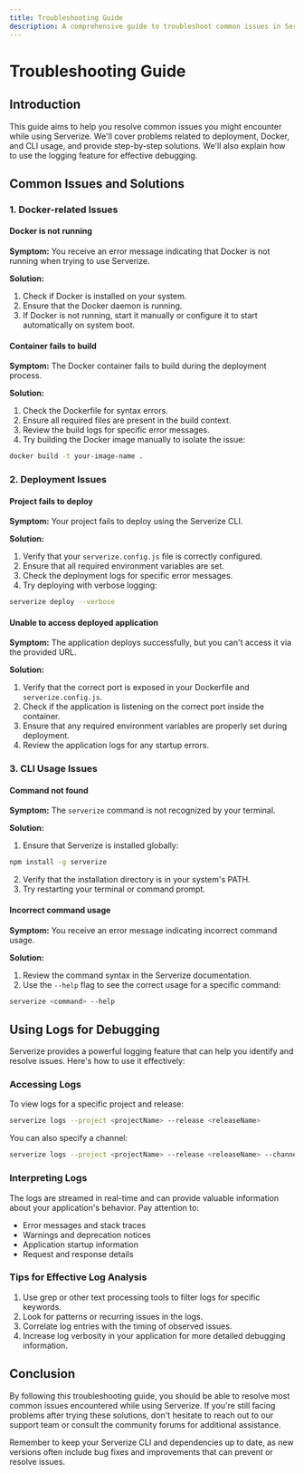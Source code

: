 ```yaml
---
title: Troubleshooting Guide
description: A comprehensive guide to troubleshoot common issues in Serverize, including deployment, Docker, and CLI usage problems.
---
```


# Troubleshooting Guide

## Introduction

This guide aims to help you resolve common issues you might encounter while using Serverize. We'll cover problems related to deployment, Docker, and CLI usage, and provide step-by-step solutions. We'll also explain how to use the logging feature for effective debugging.

## Common Issues and Solutions

### 1. Docker-related Issues

#### Docker is not running

**Symptom:** You receive an error message indicating that Docker is not running when trying to use Serverize.

**Solution:**
1. Check if Docker is installed on your system.
2. Ensure that the Docker daemon is running.
3. If Docker is not running, start it manually or configure it to start automatically on system boot.

#### Container fails to build

**Symptom:** The Docker container fails to build during the deployment process.

**Solution:**
1. Check the Dockerfile for syntax errors.
2. Ensure all required files are present in the build context.
3. Review the build logs for specific error messages.
4. Try building the Docker image manually to isolate the issue:

```bash
docker build -t your-image-name .
```

### 2. Deployment Issues

#### Project fails to deploy

**Symptom:** Your project fails to deploy using the Serverize CLI.

**Solution:**
1. Verify that your `serverize.config.js` file is correctly configured.
2. Ensure that all required environment variables are set.
3. Check the deployment logs for specific error messages.
4. Try deploying with verbose logging:

```bash
serverize deploy --verbose
```

#### Unable to access deployed application

**Symptom:** The application deploys successfully, but you can't access it via the provided URL.

**Solution:**
1. Verify that the correct port is exposed in your Dockerfile and `serverize.config.js`.
2. Check if the application is listening on the correct port inside the container.
3. Ensure that any required environment variables are properly set during deployment.
4. Review the application logs for any startup errors.

### 3. CLI Usage Issues

#### Command not found

**Symptom:** The `serverize` command is not recognized by your terminal.

**Solution:**
1. Ensure that Serverize is installed globally:

```bash
npm install -g serverize
```

2. Verify that the installation directory is in your system's PATH.
3. Try restarting your terminal or command prompt.

#### Incorrect command usage

**Symptom:** You receive an error message indicating incorrect command usage.

**Solution:**
1. Review the command syntax in the Serverize documentation.
2. Use the `--help` flag to see the correct usage for a specific command:

```bash
serverize <command> --help
```

## Using Logs for Debugging

Serverize provides a powerful logging feature that can help you identify and resolve issues. Here's how to use it effectively:

### Accessing Logs

To view logs for a specific project and release:

```bash
serverize logs --project <projectName> --release <releaseName>
```

You can also specify a channel:

```bash
serverize logs --project <projectName> --release <releaseName> --channel <channelName>
```

### Interpreting Logs

The logs are streamed in real-time and can provide valuable information about your application's behavior. Pay attention to:

- Error messages and stack traces
- Warnings and deprecation notices
- Application startup information
- Request and response details

### Tips for Effective Log Analysis

1. Use grep or other text processing tools to filter logs for specific keywords.
2. Look for patterns or recurring issues in the logs.
3. Correlate log entries with the timing of observed issues.
4. Increase log verbosity in your application for more detailed debugging information.

## Conclusion

By following this troubleshooting guide, you should be able to resolve most common issues encountered while using Serverize. If you're still facing problems after trying these solutions, don't hesitate to reach out to our support team or consult the community forums for additional assistance.

Remember to keep your Serverize CLI and dependencies up to date, as new versions often include bug fixes and improvements that can prevent or resolve issues.